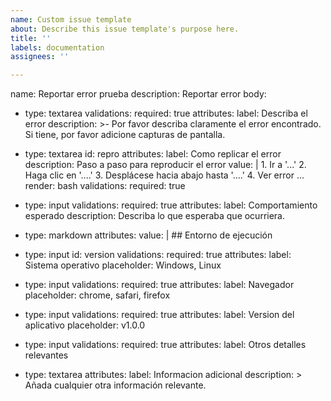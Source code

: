 ```yaml
---
name: Custom issue template
about: Describe this issue template's purpose here.
title: ''
labels: documentation
assignees: ''

---
```


name: Reportar error prueba
description: Reportar error
body:
  - type: textarea
    validations:
      required: true
    attributes:
      label: Describa el error
      description: >-
        Por favor describa claramente el error encontrado.
        Si tiene, por favor adicione capturas de pantalla.

  - type: textarea
    id: repro
    attributes:
      label: Como replicar el error
      description: Paso a paso para reproducir el error
      value: |
        1. Ir a '...'
        2. Haga clic en '....'
        3. Desplácese hacia abajo hasta '....'
        4. Ver error
        ...
      render: bash
    validations:
      required: true

  - type: input
    validations:
      required: true
    attributes:
      label: Comportamiento esperado
      description: Describa lo que esperaba que ocurriera.

  - type: markdown
    attributes:
      value: |
        ## Entorno de ejecución    

  - type: input
    id: version
    validations:
      required: true
    attributes:
      label: Sistema operativo
      placeholder: Windows, Linux

  - type: input
    validations:
      required: true
    attributes:
      label: Navegador
      placeholder: chrome, safari, firefox

  - type: input
    validations:
      required: true
    attributes:
      label: Version del aplicativo
      placeholder: v1.0.0

  - type: input
    validations:
      required: true
    attributes:
      label: Otros detalles relevantes

  - type: textarea
    attributes:
      label: Informacion adicional
      description: >
        Añada cualquier otra información relevante.
